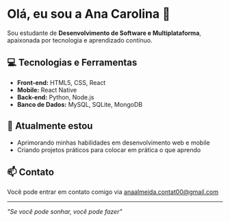 # Olá, eu sou a Ana Carolina 👋

Sou estudante de **Desenvolvimento de Software e Multiplataforma**, apaixonada por tecnologia e aprendizado contínuo.  

## 💻 Tecnologias e Ferramentas
- **Front-end:** HTML5, CSS, React  
- **Mobile:** React Native  
- **Back-end:** Python, Node.js
- **Banco de Dados:** MySQL, SQLite, MongoDB

## 🌱 Atualmente estou
- Aprimorando minhas habilidades em desenvolvimento web e mobile  
- Criando projetos práticos para colocar em prática o que aprendo  

## 📫 Contato
Você pode entrar em contato comigo via anaalmeida.contat00@gmail.com

---

*"Se você pode sonhar, você pode fazer"*
